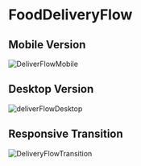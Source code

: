 # FoodDeliveryFlow

<h2>Mobile Version</h2>

![DeliverFlowMobile](https://github.com/user-attachments/assets/31107997-5a2f-468c-be97-6c0a52758373)

<h2>Desktop Version</h2>

![deliverFlowDesktop](https://github.com/user-attachments/assets/bbc51c57-d0a7-45f6-bc00-c66a595cf59b)

<h2>Responsive Transition</h2>

![DeliveryFlowTransition](https://github.com/user-attachments/assets/0b707925-0651-47fb-88c9-d63c4cf71308)
